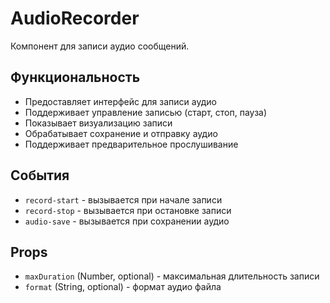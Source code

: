 # AudioRecorder

Компонент для записи аудио сообщений.

## Функциональность

- Предоставляет интерфейс для записи аудио
- Поддерживает управление записью (старт, стоп, пауза)
- Показывает визуализацию записи
- Обрабатывает сохранение и отправку аудио
- Поддерживает предварительное прослушивание

## События

- `record-start` - вызывается при начале записи
- `record-stop` - вызывается при остановке записи
- `audio-save` - вызывается при сохранении аудио

## Props

- `maxDuration` (Number, optional) - максимальная длительность записи
- `format` (String, optional) - формат аудио файла
